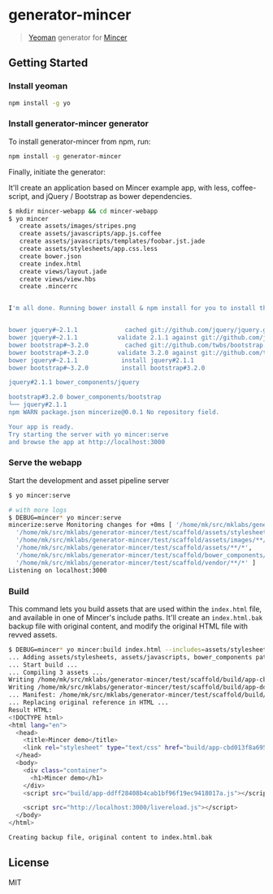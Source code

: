 # generator-mincer

> [Yeoman](http://yeoman.io) generator for [Mincer](https://github.com/nodeca/mincer)


## Getting Started

### Install yeoman

```bash
npm install -g yo
```

### Install generator-mincer generator

To install generator-mincer from npm, run:

```bash
npm install -g generator-mincer
```

Finally, initiate the generator:

It'll create an application based on Mincer example app, with less,
coffee-script, and jQuery / Bootstrap as bower dependencies.

```bash
$ mkdir mincer-webapp && cd mincer-webapp
$ yo mincer
   create assets/images/stripes.png
   create assets/javascripts/app.js.coffee
   create assets/javascripts/templates/foobar.jst.jade
   create assets/stylesheets/app.css.less
   create bower.json
   create index.html
   create views/layout.jade
   create views/view.hbs
   create .mincerrc


I'm all done. Running bower install & npm install for you to install the required dependencies. If this fails, try running the command yourself.


bower jquery#~2.1.1             cached git://github.com/jquery/jquery.git#2.1.1
bower jquery#~2.1.1           validate 2.1.1 against git://github.com/jquery/jquery.git#~2.1.1
bower bootstrap#~3.2.0          cached git://github.com/twbs/bootstrap.git#3.2.0
bower bootstrap#~3.2.0        validate 3.2.0 against git://github.com/twbs/bootstrap.git#~3.2.0
bower jquery#~2.1.1            install jquery#2.1.1
bower bootstrap#~3.2.0         install bootstrap#3.2.0

jquery#2.1.1 bower_components/jquery

bootstrap#3.2.0 bower_components/bootstrap
└── jquery#2.1.1
npm WARN package.json mincerize@0.0.1 No repository field.

Your app is ready.
Try starting the server with yo mincer:serve
and browse the app at http://localhost:3000
```

### Serve the webapp

Start the development and asset pipeline server

```bash
$ yo mincer:serve

# with more logs
$ DEBUG=mincer* yo mincer:serve
mincerize:serve Monitoring changes for +0ms [ '/home/mk/src/mklabs/generator-mincer/test/scaffold/assets/javascripts/**/*',
  '/home/mk/src/mklabs/generator-mincer/test/scaffold/assets/stylesheets/**/*',
  '/home/mk/src/mklabs/generator-mincer/test/scaffold/assets/images/**/*',
  '/home/mk/src/mklabs/generator-mincer/test/scaffold/assets/**/*',
  '/home/mk/src/mklabs/generator-mincer/test/scaffold/bower_components/**/*',
  '/home/mk/src/mklabs/generator-mincer/test/scaffold/vendor/**/*' ]
Listening on localhost:3000
```

### Build

This command lets you build assets that are used within the `index.html`
file, and available in one of Mincer's include paths. It'll create an
`index.html.bak` backup file with original content, and modify the
original HTML file with revved assets.

```bash
$ DEBUG=mincer* yo mincer:build index.html --includes=assets/stylesheets --includes=assets/javascripts --includes=bower_components
... Adding assets/stylesheets, assets/javascripts, bower_components paths to Mincer environment ...
... Start build ...
... Compiling 3 assets ...
Writing /home/mk/src/mklabs/generator-mincer/test/scaffold/build/app-cbd013f8a6957a5f1b83565d9abc303c.css
Writing /home/mk/src/mklabs/generator-mincer/test/scaffold/build/app-ddff28408b4cab1bf96f19ec9418017a.js
... Manifest: /home/mk/src/mklabs/generator-mincer/test/scaffold/build/manifest.json ...
... Replacing original reference in HTML ...
Result HTML:
<!DOCTYPE html>
<html lang="en">
  <head>
    <title>Mincer demo</title>
    <link rel="stylesheet" type="text/css" href="build/app-cbd013f8a6957a5f1b83565d9abc303c.css" />
  </head>
  <body>
    <div class="container">
      <h1>Mincer demo</h1>
    </div>
    <script src="build/app-ddff28408b4cab1bf96f19ec9418017a.js"></script>

    <script src="http://localhost:3000/livereload.js"></script>
  </body>
</html>

Creating backup file, original content to index.html.bak
```


## License

MIT
